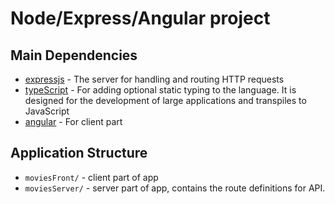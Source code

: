 # Node/Express/Angular project

## Main Dependencies

- [expressjs](https://github.com/expressjs/express) - The server for handling and routing HTTP requests
- [typeScript](https://www.typescriptlang.org/) - For adding optional static typing to the language. It is designed for the development of large applications and transpiles to JavaScript
- [angular](https://github.com/angular) - For client part

## Application Structure

- `moviesFront/` - client part of app
- `moviesServer/` - server part of app, contains the route definitions for API.
